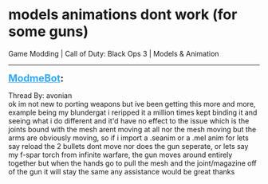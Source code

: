 # models animations dont work (for some guns)
Game Modding | Call of Duty: Black Ops 3 | Models & Animation

---
<strong style="font-size: 1.4em;"><span style="text-decoration: underline;text-decoration-color: #34a7f9;"><span style="color:#34a7f9;">ModmeBot</span></span>:</strong>

<p>Thread By: avonian<br />ok im not new to porting weapons but ive been getting this more and more, example being my blundergat i reripped it a million times kept binding it and seeing what i do different and it&#39;d have no effect to the issue which is the joints bound with the mesh arent moving at all nor the mesh moving but the arms are obviously moving, so if i import a .seanim or a .mel anim for lets say reload the 2 bullets dont move nor does the gun seperate, or lets say my f-spar torch from infinite warfare, the gun moves around entirely together but when the hands go to pull the mesh and the joint/magazine off of the gun it will stay the same any assistance would be great thanks</p>
